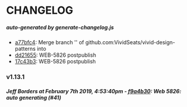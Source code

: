 # CHANGELOG
##### _auto-generated by generate-changelog.js_
  - [a77bfc4](https://github.com/VividSeats/vivid-design-patterns/commit/a77bfc4): Merge branch '' of github.com:VividSeats/vivid-design-patterns into 
  - [dd21655](https://github.com/VividSeats/vivid-design-patterns/commit/dd21655): WEB-5826 postpublish 
  - [17c43b3](https://github.com/VividSeats/vivid-design-patterns/commit/17c43b3): WEB-5826 postpublish 


### v1.13.1 
##### Jeff Borders at February 7th 2019, 4:53:40pm  - [f9a4b30](https://github.com/VividSeats/vivid-design-patterns/commit/f9a4b30): Web 5826: auto generating  (#41)
